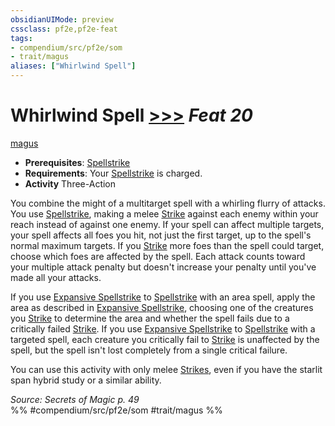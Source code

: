 ```yaml
---
obsidianUIMode: preview
cssclass: pf2e,pf2e-feat
tags:
- compendium/src/pf2e/som
- trait/magus
aliases: ["Whirlwind Spell"]
---
```

# Whirlwind Spell  [>>>](/rules/core-rulebook/chapter-9-playing-the-game.md#Actions "Three-Action") *Feat 20*  
[magus](/rules/traits/magus-som.md)  

- **Prerequisites**: [Spellstrike](/rules/actions/spellstrike-som.md)
- **Requirements**: Your [Spellstrike](/rules/actions/spellstrike-som.md) is charged.
- **Activity** Three-Action

You combine the might of a multitarget spell with a whirling flurry of attacks. You use [Spellstrike](/rules/actions/spellstrike-som.md), making a melee [Strike](/rules/actions/strike.md) against each enemy within your reach instead of against one enemy. If your spell can affect multiple targets, your spell affects all foes you hit, not just the first target, up to the spell's normal maximum targets. If you [Strike](/rules/actions/strike.md) more foes than the spell could target, choose which foes are affected by the spell. Each attack counts toward your multiple attack penalty but doesn't increase your penalty until you've made all your attacks.

If you use [Expansive Spellstrike](/compendium/feats/expansive-spellstrike-som.md) to [Spellstrike](/rules/actions/spellstrike-som.md) with an area spell, apply the area as described in [Expansive Spellstrike](/compendium/feats/expansive-spellstrike-som.md), choosing one of the creatures you [Strike](/rules/actions/strike.md) to determine the area and whether the spell fails due to a critically failed [Strike](/rules/actions/strike.md). If you use [Expansive Spellstrike](/compendium/feats/expansive-spellstrike-som.md) to [Spellstrike](/rules/actions/spellstrike-som.md) with a targeted spell, each creature you critically fail to [Strike](/rules/actions/strike.md) is unaffected by the spell, but the spell isn't lost completely from a single critical failure.

You can use this activity with only melee [Strikes](/rules/actions/strike.md), even if you have the starlit span hybrid study or a similar ability.

*Source: Secrets of Magic p. 49*  
%% #compendium/src/pf2e/som #trait/magus %%